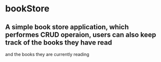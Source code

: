 # bookStore
## A simple book store application, which performes CRUD operaion, users can also keep track of the books they have read
and the books they are currently reading
